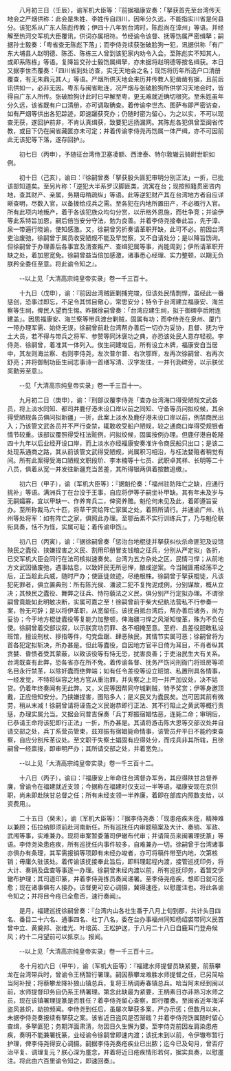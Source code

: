 <!-- { "loadSidebar": true } -->
　　八月初三日（壬辰），谕军机大臣等：『前据福康安奏：「拏获首先至台湾传天地会之严烟供称：此会是朱姓、李姓传自四川，因年分久远，不能指实川省是何县分。该犯系从广东人陈彪传教；伊四十八年到台湾时，陈彪尚在漳州」等语。并经解至热河交军机大臣覆讯，供词亦属相符。节经谕令该督、抚等饬属严密缉拏；嗣据孙士毅奏：「粤省查无陈彪下落」；而李侍尧续获张破脸狗一犯，讯据供称「有广东大埔县人赵明德、陈丕、陈栋三人曾到该犯家内劝令入会。至陈彪实不知其人，或即系陈栋」等语。复降旨交孙士毅饬属缉拏，亦未据将赵明德等按名缉获。本日又据李世杰覆奏：「四川省到处访查，实无天地会之名；现饬将历年所造户口清册覆查，有无朱鼎元其人」等语。严烟所供天地会来历并传教人犯凿凿有据，且前后讯供如一，必非无因。粤东与闽省毗连，况严烟与张破脸狗所供学习天地会时，皆得自广东人所传。张破脸狗计此时已早解至粤，更无难就近确切根究。至朱姓虽年分久远，该省既有户口清册，亦可调取确查。着传谕李世杰、图萨布即严密访查，如有严烟等供出各犯踪迹，即速躧获究办；仍随时密为留心，为之以实，不可以现查无获，遂回护前非，不肯认真缉获，致要犯远扬漏网。其陈彪各犯俱曾至闽省传教，或目下仍在闽省藏匿亦未可定；并着传谕李侍尧再饬属一体严缉，亦不可因前此无该犯等下落，遂存回护』。

　　初七日（丙申），予随征台湾侍卫塞凌额、西津泰、特尔敦辙云骑尉世职如例。

　　初十日（己亥），谕曰：『徐嗣曾奏「拏获股头匪犯审明分别正法」一折，已批该部知道矣。至另片称：「逆犯大半系罗汉脚匪类，流寓在台；现按照籍贯密咨内地，查其财产、亲属，务期毋稍疏纵」等语。此等逆犯财产其在台湾地方者自应详晰查明，尽数入官，以备拨给戍兵之需。至各犯在内地所置田产，不必概行入官。所有此项内地叛产，着于各该犯族众均匀分赏，以示格外恩施，而杜争竞；并谕伊等此系特旨加恩，嗣后倍当安分守法，勉为良善。并着李侍尧接奉此旨，先于漳、泉一带遍行晓谕，使知感激。又，徐嗣曾另折奏请革职开缺，此可不必。前因台湾吏治废弛，徐嗣曾于属员收受陋规不能及早觉察，又不自请处分；是以降旨饬询。但徐嗣曾于办理善后各事宜及清查叛产、查缉犯属等事，尚能周到；伊所请革职开缺之处，着加恩宽免。徐嗣曾益当倍加感激，诸事悉心经理、实力整顿，以期无负朕矜全委任至意。将此谕令知之』。

　　--以上见「大清高宗纯皇帝实录」卷一千三百十。

　　十九日（戊申），谕：『前因台湾贼匪剿捕完竣，但该处民情剽悍，虽经此一番惩创，恐事过即忘，不足令其怵目儆心，常思安分；特令于台湾建立福康安、海兰察等生祠，俾民人望而生惕。昨据徐嗣曾奏：「台湾应建生祠，拟于御碑亭后附连建盖」。因思福康安、海兰察等带兵渡台剿贼，固属有功；而李侍尧在泉州、厦门一带办理军需、始终无误，徐嗣曾前赴台湾帮办善后一切亦为妥协，且督、抚为守土大员，若不得与带兵之将军、参赞等同沐褒功之典，亦恐该处民人意存轻视。李侍尧、徐嗣曾，着准其一体列入。俟生祠建竣后，所有设立木牌，福康安自当居中，其左则海兰察、右则李侍尧，左次普尔普、右次鄂辉，左再次徐嗣曾、右再次舒亮；并将御制功臣生祠志事诗一首缮写清、汉字发往，一并刊泐碑旁，以示朕优奖勤劳至意』。

　　--见「大清高宗纯皇帝实录」卷一千三百十一。

　　九月初二日（庚申），谕：『刑部议覆李侍尧「查办台湾海口得受陋规文武各员，将上淡水同知、都司并鹿仔港未设口岸以前之同知、守备等员问拟绞候，其余得受陋规各员俱问拟新疆」一折，此案上淡水及鹿仔港未设口岸以前，例禁商民出入；乃该管文武各员并不严行查禁，辄敢收受船户陋规，较之通商口岸得受规银者情节较重。该部议覆照得受枉法赃例，问拟绞候，固属按例办理。但鹿仔港自乾隆四十九年以后业经开设口岸，而上淡水亦经福康安奏准许令商民船只出口；是该二处现系通商之路，其从前该管文武得受陋规，尚属积习相沿，与枉法婪赃者稍觉有间。所有此案得受海口陋规文职段玠、李本楠等十七员、武职卓其祥、长明等二十八员，俱着从宽一并发往新疆充当苦差，其所得银两俱着按数追缴』。

　　初六日（甲子），谕〔军机大臣等〕：『据魁伦奏：「福州驻防阵亡之缺，应通行挑补」等语。满洲兵丁在台没于王事，自应将伊等子嗣坐补甲缺。其有年未及岁与无嗣孀寡，宜以甲缺一、作养育兵二，俾资养赡。魁伦何未见及此，着即遵旨妥办。至所称裁马六十匹，将草干赏给阵亡家属之处，着照所请行。并通谕广州、杭州等处将军：如有阵亡之家，俱照此办理。至鄂岳素不实行训练兵丁，乃与魁伦联衔具奏，恬不为怪，实属可耻；着传谕申饬』。

　　初八日（丙寅），谕：『据徐嗣曾奏「惩治台地棍徒并拏获纠伙杀命匪犯及设馆殃民之蠹役、挟嫌捏害之义民、割用印册冒支钱粮之征兵，分别从严定拟」各折，已交军机大臣会同行在法司核拟速奏矣。台湾为五方杂处之区，民情刁悍；从前地方文武因循废弛，遇事姑息，以致奸民无所忌惮，酿成逆案。今当贼匪甫经荡平之后，正当趁此兵威，随时严办；使匪徒敛迹，尽绝根株。徐嗣曾于拏获棍徒，凡该犯死罪者，俱立置典刑：所有陈光侯、潘波二犯不复拘泥成例，分别谋故，概从立决；其殃民之蠹役、舞弊之征兵、恃符藐法之义民，俱分别严行定拟办理。不谓徐嗣曾竟能如此明敏决断，实属可嘉之至！徐嗣曾前于柴大纪骫法营私不行参奏一案，咎无可辞；是以将伊革职，从宽留任。该抚自抵台湾后，帮办善后诸务，尚为妥协；今于地方棍徒蠹役等复能力加整顿，俾海疆刁悍之风渐知悛革，殊为不负任使。徐嗣曾着交部议叙，以示朕赏功罚罪、各不相掩至意。至府、县差役胆敢私设班馆，擅设刑杖、拶指等件，勾党盘踞、肆恶殃民，其情节实属可恶；徐嗣曾将为首各犯定拟斩决，所办甚是。但此等蠹役，自因地方官平日倚为耳目，不肖者纵其贪婪、昏愦者受其蒙蔽，以致该役等有恃无恐，扰害良善；于吏治民生大有关系。台湾既查有此弊，恐各省亦在所不免。着传谕各督、抚务严饬问刑衙门将班房等项名目永行禁革，以除奸蠹而绝弊端；如有任令差役等设立班馆、私置刑具各情事，一经发觉，不特将纵容之地方官从重治罪，并失察之上司一并严加议处，决不姑贷。仍着年终奏闻有无此弊。又，义民等因帮同守城剿贼，特予奖赏；伊等身邀顶戴，正应倍知安分。乃挟嫌捏害，图陷多人；是义民又为蠹民矣。岂可因其前有微劳，稍从末减！徐嗣曾请将诬告之义民谢恭即行正法、其不行阻止之黄武等概行责惩，办理实属允当。又据会同普吉保奏「兵丁郑振宿娼怙恶，连毙二命；审明后，已恭请王命将该犯即行正法」一折，所办甚是。其请将游击陈大恩等交部议处并自请交部之处，兵丁系营员管束，兹郑振有宿娼毙命情事，该管员弁平日不能约束查察，自应分别斥革议处。至文职于失察土娼固有应得处分，而戍兵非其所辖，且徐嗣曾一经禀报，即审明严办；其所请交部之处，并着宽免』。

　　--以上见「大清高宗纯皇帝实录」卷一千三百十二。

　　十八日（丙子），谕曰：『福康安上年命往台湾督办军务，其应得陕甘总督养廉，曾谕令在福建就近支领；今据称在福建时仅支过一半等语。福康安现在京供职，尚未即赴陕甘总督之任；所有未经支领一半养廉，着即在部库内照数支给，以资费用』。

　　二十五日（癸未），谕〔军机大臣等〕：『据李侍尧奏：「现患疮疾未痊，精神难以兼顾；伍拉纳即须前赴河南新任，所有巡抚任内审题稿案及大计、奏销、军政、武闱等事，实难兼办。现将审案暂委藩司伊辙布代审；并请简员来闽署理抚篆」等语。李侍尧染患疮疾，所有巡抚任内事件较多，自难兼办一切。徐嗣曾于台湾诸事亦俱办有条理，其军需报销等项即有未经办竣者，亦可将稿件带至内地，次第核销；毋庸久驻该处。着传谕该抚接奉此旨后，即料理起程内渡，接管巡抚印务，将大计、奏销及盘查等事逐一办理。徐嗣曾未经内渡以前，所有巡抚印务，着暂交伊辙布护理；其司道印篆，并着李侍尧拣员奏闻递署。至李侍尧疮疾，想即日就可痊愈；现在诸事俱有人接办，该督更可安心调摄，冀得速痊，以慰廑注也。将此各谕令知之；并将目今疮已全愈否，速行奏闻』。

　　是月，福建巡抚徐嗣曾奏：『台湾内山各社生番于八月上旬到郡，共计头目四名、番目二十六名、通事四名、社丁八名，委在台办事福州同知杨绍裘带同义民首曾中立、黄奠邦、张维光、叶培英、王松护送，于八月二十八日自鹿耳门登舟候风；约十二月望前可以抵京』。报闻。

　　--以上见「大清高宗纯皇帝实录」卷一千三百十三。

　　冬十月初六日（甲午），谕〔军机大臣等〕：『福建水师提督员缺紧要，前蔡攀龙在台湾带兵时，曾谕令王柄暂行署理。嗣因蔡攀龙难胜水师提督之任，已另简哈当阿补授；将蔡攀龙降补狼山镇总兵，复将王柄调寿春镇总兵。哈当阿未经到闽以前，水师提督印务自仍系王柄署理。第念此缺最为紧要，王柄素日亦非熟习水师之员，现在该镇署理提篆是否胜任？着李侍尧留心查察，即行覆奏。至闽省近年海洋盗风甚炽，劫掠频闻。李侍尧到任后，虽屡次拏获多案，严办示惩；但数月以来，未据李侍尧奏报续有拏获之案。该省近日盗风是否渐戢？并着李侍尧饬属随时留心查缉，多拏匪犯；务期洋面肃清，勿因日久生懈为要。至李侍尧前因左肩染患疮疾，奏明不能兼署抚篆，业经谕令徐嗣曾即速内渡；该抚未到以前，令伊辙布暂行护理，俾李侍尧得安心调摄。嗣据李侍尧奏疮疾业已出脓；迄今已及旬月，曾否疗治平复、调理复元？朕心深为廑念，并着将近日疮疾情形若何，据实具奏，以慰廑注。将此由六百里谕令知之，即速回奏』。


